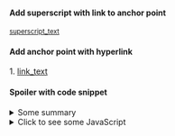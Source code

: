#### Add superscript with link to anchor point
<sup>[superscript_text](#anchor_point_name)</sup>

#### Add anchor point with hyperlink
<a name="anchor_point_name">1.</a> [link_text](url)

#### Spoiler with code snippet
<details><summary>Some summary</summary>

```json
{
  name: "mark",
  food: "cheese"
}
```
</details>

<details>
  <summary>Click to see some JavaScript</summary>
  
  ```javascript
    function whatIsLove() {
      console.log('Baby Don't hurt me. Don't hurt me');
      return 'No more';
    }
  ```
</details>
